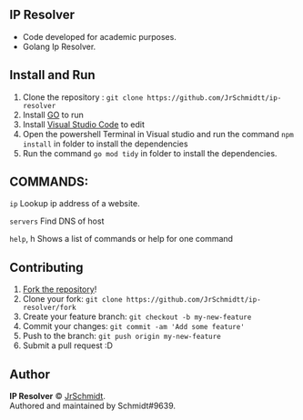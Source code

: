 ## **IP Resolver**

* Code developed for academic purposes.
* Golang Ip Resolver.

## Install and Run
1. Clone the repository : `git clone https://github.com/JrSchmidtt/ip-resolver`
2. Install [GO](https://go.dev/) to run 
3. Install [Visual Studio Code](https://code.visualstudio.com/) to edit 
4. Open the powershell Terminal in Visual studio and run the command ``` npm install ``` in folder to install the dependencies
5. Run the command ```go mod tidy``` in folder to install the dependencies.

## COMMANDS:

```ip```       Lookup ip address of a website.

```servers```  Find DNS of host

```help```, h  Shows a list of commands or help for one command



## Contributing

1. [Fork the repository](https://github.com/JrSchmidtt/ip-resolver/fork)!
2. Clone your fork: `git clone https://github.com/JrSchmidtt/ip-resolver/fork`
3. Create your feature branch: `git checkout -b my-new-feature`
4. Commit your changes: `git commit -am 'Add some feature'`
5. Push to the branch: `git push origin my-new-feature`
6. Submit a pull request :D

## Author

**IP Resolver** © [JrSchmidt](https://github.com/JrSchmidtt).  
Authored and maintained by Schmidt#9639.